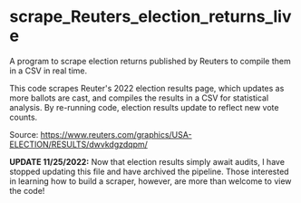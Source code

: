 # scrape_Reuters_election_returns_live
A program to scrape election returns published by Reuters to compile them in a CSV in real time. 

This code scrapes Reuter's 2022 election results page, which updates as more ballots are cast, and compiles the results in a CSV for statistical analysis. By re-running code, election results update to reflect new vote counts.

Source: https://www.reuters.com/graphics/USA-ELECTION/RESULTS/dwvkdgzdqpm/


**UPDATE 11/25/2022:** Now that election results simply await audits, I have stopped updating this file and have archived the pipeline. Those interested in learning how to build a scraper, however, are more than welcome to view the code!
